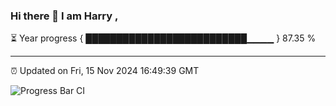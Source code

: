 ### Hi there 👋 I am Harry , 

⏳ Year progress { ██████████████████████████▁▁▁▁ } 87.35 %

---

⏰ Updated on Fri, 15 Nov 2024 16:49:39 GMT

![Progress Bar CI](https://github.com/duykhang68/duykhang68/workflows/Progress%20Bar%20CI/badge.svg)
